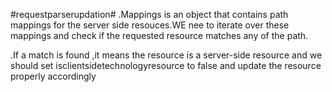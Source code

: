 #requestparserupdation#
.Mappings is an object that contains path mappings for the server side resouces.WE nee to iterate over these mappings  and check if the requested resource matches any of the path.


.If a match is found ,it means the resource is a server-side resource and we should set isclientsidetechnologyresource to false and update the resource properly accordingly
